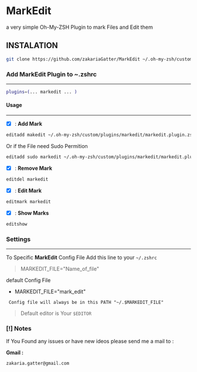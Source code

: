 
# MarkEdit 

a very simple Oh-My-ZSH Plugin to mark Files and Edit them 

## INSTALATION

```sh
git clone https://github.com/zakariaGatter/MarkEdit ~/.oh-my-zsh/custom/plugins/markedit
```

### Add MarkEdit Plugin to ~.zshrc

---

```sh
plugins=(... markedit ... )
```

#### Usage

---

* [X] : **Add Mark**

``` sh
editadd makedit ~/.oh-my-zsh/custom/plugins/markedit/markedit.plugin.zsh
```
Or if the File need Sudo Permition 
``` sh 
editadd sudo markedit ~/.oh-my-zsh/custom/plugins/markedit/markedit.plugin.zsh
```

* [X] : **Remove Mark**
```sh
editdel markedit
```

* [X] : **Edit Mark**
```sh
editmark markedit
```

* [X] : **Show Marks**
 ```sh
editshow
 ```

### Settings

---

To Specific **MarkEdit** Config File Add this line to your ```~/.zshrc```

> MARKEDIT_FILE="Name_of_file"

default Config File 

* MARKEDIT_FILE="mark\_edit"

``` Config file will always be in this PATH "~/.$MARKEDIT_FILE"```

> Default editor is Your `$EDITOR`

### [!] Notes

If You Found any issues or have new ideos please send me a mail to :

**Gmail :**

``` sh
zakaria.gatter@gmail.com
```
